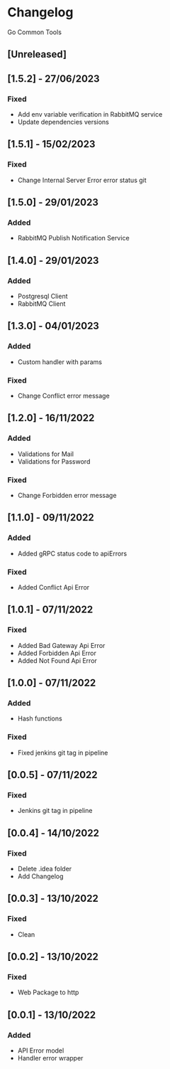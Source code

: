 # Changelog
Go Common Tools

## [Unreleased]

## [1.5.2] - 27/06/2023
### Fixed
- Add env variable verification in RabbitMQ service
- Update dependencies versions

## [1.5.1] - 15/02/2023
### Fixed
- Change Internal Server Error error status
git 
## [1.5.0] - 29/01/2023
### Added
- RabbitMQ Publish Notification Service

## [1.4.0] - 29/01/2023
### Added
- Postgresql Client
- RabbitMQ Client

## [1.3.0] - 04/01/2023
### Added
- Custom handler with params
### Fixed
- Change Conflict error message

## [1.2.0] - 16/11/2022
### Added
- Validations for Mail
- Validations for Password
### Fixed
- Change Forbidden error message 

## [1.1.0] - 09/11/2022
### Added
- Added gRPC status code to apiErrors
### Fixed
- Added Conflict Api Error

## [1.0.1] - 07/11/2022
### Fixed
- Added Bad Gateway Api Error
- Added Forbidden Api Error
- Added Not Found Api Error

## [1.0.0] - 07/11/2022
### Added
- Hash functions
### Fixed
- Fixed jenkins git tag in pipeline

## [0.0.5] - 07/11/2022
### Fixed
- Jenkins git tag in pipeline

## [0.0.4] - 14/10/2022
### Fixed
- Delete .idea folder
- Add Changelog

## [0.0.3] - 13/10/2022
### Fixed
- Clean

## [0.0.2] - 13/10/2022
### Fixed
- Web Package to http

## [0.0.1] - 13/10/2022
### Added
- API Error model
- Handler error wrapper